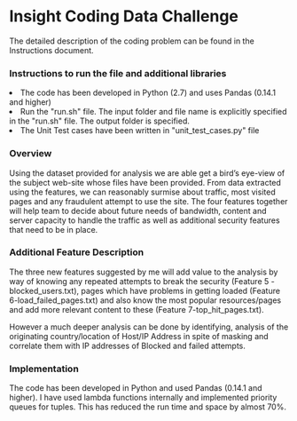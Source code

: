 <h1> Insight Coding Data Challenge</h1>
<p>The detailed description of the coding problem can be found in the Instructions document.</p>
<h3> Instructions to run the file and additional libraries</h3>
<li> The code has been developed in Python (2.7) and uses Pandas (0.14.1 and higher) 
<li> Run the "run.sh" file. The input folder and file name is explicitly specified in the "run.sh" file. The output folder is specified.
<li> The Unit Test cases have been written in "unit_test_cases.py" file

<h3>Overview</h3>
<p>Using the dataset provided for analysis we are able get a bird’s eye-view of the subject web-site whose files have been provided. From data extracted using the features, we can reasonably surmise about traffic, most visited pages and any fraudulent attempt to use the site. The four features together will help team to decide about future needs of bandwidth, content and server capacity to handle the traffic as well as additional security features that need to be in place.</p>

<h3> Additional Feature Description </h3>
<p>The three new features suggested by me will add value to the analysis by way of knowing any repeated attempts to break the security (Feature 5 -blocked_users.txt), pages which have problems in getting loaded (Feature 6-load_failed_pages.txt) and also know the most popular resources/pages and add more relevant content to these (Feature 7-top_hit_pages.txt).</p>
<p> However a much deeper analysis can be done by identifying, analysis of the originating country/location of Host/IP Address in spite of masking and correlate them with IP addresses of Blocked and failed attempts. </p>

<h3>Implementation</h3>
<p>The code has been developed in Python and used Pandas (0.14.1 and higher). I have used lambda functions internally and implemented priority queues for tuples. This has reduced the run time and space by almost 70%. </p>
